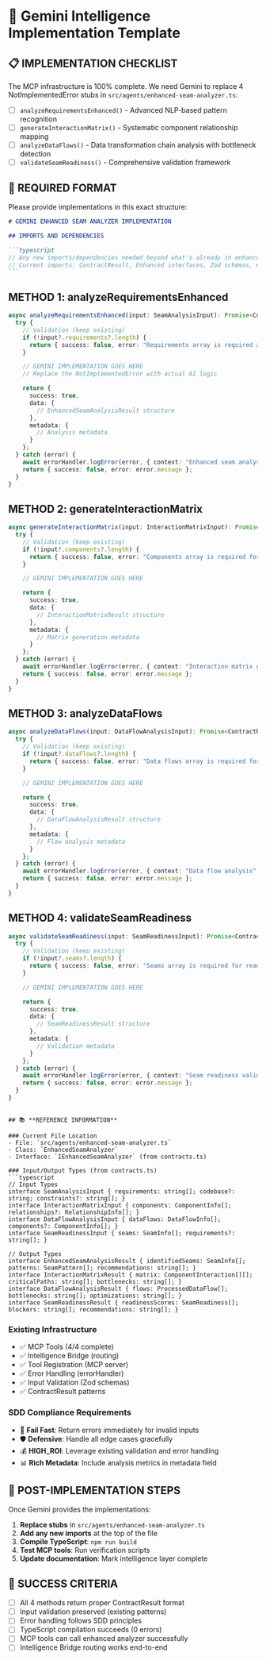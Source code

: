 # 🧠 Gemini Intelligence Implementation Template

## 📋 **IMPLEMENTATION CHECKLIST**

The MCP infrastructure is 100% complete. We need Gemini to replace 4 NotImplementedError stubs in `src/agents/enhanced-seam-analyzer.ts`:

- [ ] `analyzeRequirementsEnhanced()` - Advanced NLP-based pattern recognition
- [ ] `generateInteractionMatrix()` - Systematic component relationship mapping
- [ ] `analyzeDataFlows()` - Data transformation chain analysis with bottleneck detection
- [ ] `validateSeamReadiness()` - Comprehensive validation framework

## 🔧 **REQUIRED FORMAT**

Please provide implementations in this exact structure:

````markdown
# GEMINI ENHANCED SEAM ANALYZER IMPLEMENTATION

## IMPORTS AND DEPENDENCIES

```typescript
// Any new imports/dependencies needed beyond what's already in enhanced-seam-analyzer.ts
// Current imports: ContractResult, Enhanced interfaces, Zod schemas, errorHandler
```
````

## METHOD 1: analyzeRequirementsEnhanced

```typescript
async analyzeRequirementsEnhanced(input: SeamAnalysisInput): Promise<ContractResult<EnhancedSeamAnalysisResult>> {
  try {
    // Validation (keep existing)
    if (!input?.requirements?.length) {
      return { success: false, error: "Requirements array is required and cannot be empty" };
    }

    // GEMINI IMPLEMENTATION GOES HERE
    // Replace the NotImplementedError with actual AI logic

    return {
      success: true,
      data: {
        // EnhancedSeamAnalysisResult structure
      },
      metadata: {
        // Analysis metadata
      }
    };
  } catch (error) {
    await errorHandler.logError(error, { context: "Enhanced seam analysis", input });
    return { success: false, error: error.message };
  }
}
```

## METHOD 2: generateInteractionMatrix

```typescript
async generateInteractionMatrix(input: InteractionMatrixInput): Promise<ContractResult<InteractionMatrixResult>> {
  try {
    // Validation (keep existing)
    if (!input?.components?.length) {
      return { success: false, error: "Components array is required for interaction matrix generation" };
    }

    // GEMINI IMPLEMENTATION GOES HERE

    return {
      success: true,
      data: {
        // InteractionMatrixResult structure
      },
      metadata: {
        // Matrix generation metadata
      }
    };
  } catch (error) {
    await errorHandler.logError(error, { context: "Interaction matrix generation", input });
    return { success: false, error: error.message };
  }
}
```

## METHOD 3: analyzeDataFlows

```typescript
async analyzeDataFlows(input: DataFlowAnalysisInput): Promise<ContractResult<DataFlowAnalysisResult>> {
  try {
    // Validation (keep existing)
    if (!input?.dataFlows?.length) {
      return { success: false, error: "Data flows array is required for analysis" };
    }

    // GEMINI IMPLEMENTATION GOES HERE

    return {
      success: true,
      data: {
        // DataFlowAnalysisResult structure
      },
      metadata: {
        // Flow analysis metadata
      }
    };
  } catch (error) {
    await errorHandler.logError(error, { context: "Data flow analysis", input });
    return { success: false, error: error.message };
  }
}
```

## METHOD 4: validateSeamReadiness

```typescript
async validateSeamReadiness(input: SeamReadinessInput): Promise<ContractResult<SeamReadinessResult>> {
  try {
    // Validation (keep existing)
    if (!input?.seams?.length) {
      return { success: false, error: "Seams array is required for readiness validation" };
    }

    // GEMINI IMPLEMENTATION GOES HERE

    return {
      success: true,
      data: {
        // SeamReadinessResult structure
      },
      metadata: {
        // Validation metadata
      }
    };
  } catch (error) {
    await errorHandler.logError(error, { context: "Seam readiness validation", input });
    return { success: false, error: error.message };
  }
}
```

````

## 📚 **REFERENCE INFORMATION**

### Current File Location
- File: `src/agents/enhanced-seam-analyzer.ts`
- Class: `EnhancedSeamAnalyzer`
- Interface: `IEnhancedSeamAnalyzer` (from contracts.ts)

### Input/Output Types (from contracts.ts)
```typescript
// Input Types
interface SeamAnalysisInput { requirements: string[]; codebase?: string; constraints?: string[]; }
interface InteractionMatrixInput { components: ComponentInfo[]; relationships?: RelationshipInfo[]; }
interface DataFlowAnalysisInput { dataFlows: DataFlowInfo[]; components?: ComponentInfo[]; }
interface SeamReadinessInput { seams: SeamInfo[]; requirements?: string[]; }

// Output Types
interface EnhancedSeamAnalysisResult { identifiedSeams: SeamInfo[]; patterns: SeamPattern[]; recommendations: string[]; }
interface InteractionMatrixResult { matrix: ComponentInteraction[][]; criticalPaths: string[]; bottlenecks: string[]; }
interface DataFlowAnalysisResult { flows: ProcessedDataFlow[]; bottlenecks: string[]; optimizations: string[]; }
interface SeamReadinessResult { readinessScores: SeamReadiness[]; blockers: string[]; recommendations: string[]; }
````

### Existing Infrastructure

- ✅ MCP Tools (4/4 complete)
- ✅ Intelligence Bridge (routing)
- ✅ Tool Registration (MCP server)
- ✅ Error Handling (errorHandler)
- ✅ Input Validation (Zod schemas)
- ✅ ContractResult<T> patterns

### SDD Compliance Requirements

- 🎯 **Fail Fast**: Return errors immediately for invalid inputs
- 🛡️ **Defensive**: Handle all edge cases gracefully
- 💰 **HIGH_ROI**: Leverage existing validation and error handling
- 📊 **Rich Metadata**: Include analysis metrics in metadata field

## 🚀 **POST-IMPLEMENTATION STEPS**

Once Gemini provides the implementations:

1. **Replace stubs** in `src/agents/enhanced-seam-analyzer.ts`
2. **Add any new imports** at the top of the file
3. **Compile TypeScript**: `npm run build`
4. **Test MCP tools**: Run verification scripts
5. **Update documentation**: Mark intelligence layer complete

## 🎯 **SUCCESS CRITERIA**

- [ ] All 4 methods return proper ContractResult<T> format
- [ ] Input validation preserved (existing patterns)
- [ ] Error handling follows SDD principles
- [ ] TypeScript compilation succeeds (0 errors)
- [ ] MCP tools can call enhanced analyzer successfully
- [ ] Intelligence Bridge routing works end-to-end
